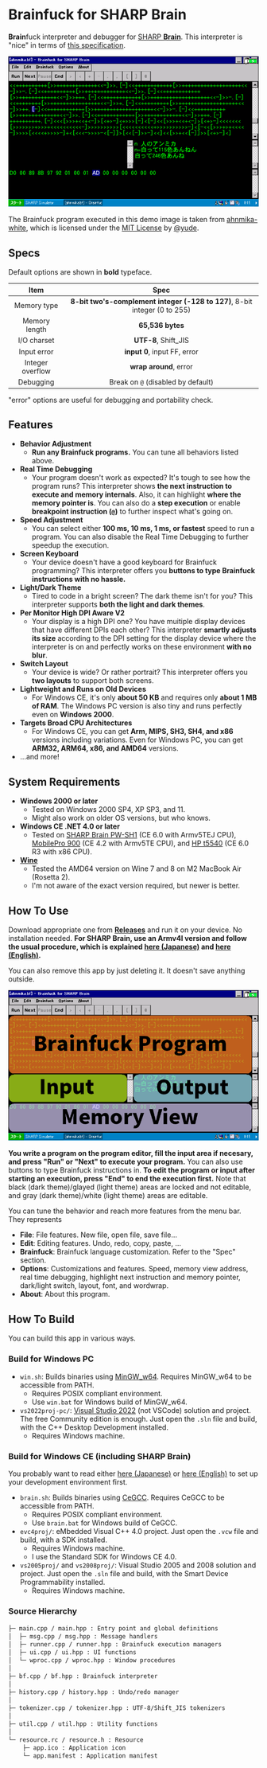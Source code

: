 # Brainfuck for SHARP Brain

**Brain**fuck interpreter and debugger for [SHARP **Brain**](https://jp.sharp/edictionary/). This interpreter is "nice" in terms of [this specification](http://www.muppetlabs.com/~breadbox/bf/standards.html).

![](running.png)

The Brainfuck program executed in this demo image is taken from [ahnmika-white](https://github.com/yude/ahnmika-white/blob/main/main.bf), which is licensed under the [MIT License](https://github.com/yude/ahnmika-white/blob/main/LICENSE) by [@yude](https://github.com/yude).

## Specs

Default options are shown in **bold** typeface.

|       Item       |                                    Spec                                    |
| :--------------: | :------------------------------------------------------------------------: |
|   Memory type    | **8-bit two's-complement integer (-128 to 127)**, 8-bit integer (0 to 255) |
|  Memory length   |                              **65,536 bytes**                              |
|   I/O charset    |                            **UTF-8**, Shift_JIS                            |
|   Input error    |                        **input 0**, input FF, error                        |
| Integer overflow |                           **wrap around**, error                           |
|    Debugging     |                     Break on `@` (disabled by default)                     |

"error" options are useful for debugging and portability check.

## Features

- **Behavior Adjustment**
  - **Run any Brainfuck programs.** You can tune all behaviors listed above.
- **Real Time Debugging**
  - Your program doesn't work as expected? It's tough to see how the program runs? This interpreter shows **the next instruction to execute and memory internals**. Also, it can highlight **where the memory pointer is**. You can also do a **step execution** or enable **breakpoint instruction (`@`)** to further inspect what's going on.
- **Speed Adjustment**
  - You can select either **100 ms, 10 ms, 1 ms, or fastest** speed to run a program. You can also disable the Real Time Debugging to further speedup the execution.
- **Screen Keyboard**
  - Your device doesn't have a good keyboard for Brainfuck programming? This interpreter offers you **buttons to type Brainfuck instructions with no hassle.**
- **Light/Dark Theme**
  - Tired to code in a bright screen? The dark theme isn't for you? This interpreter supports **both the light and dark themes**.
- **Per Monitor High DPI Aware V2**
  - Your display is a high DPI one? You have muitiple display devices that have different DPIs each other? This interpreter **smartly adjusts its size** according to the DPI setting for the display device where the interpreter is on and perfectly works on these environment **with no blur**.
- **Switch Layout**
  - Your device is wide? Or rather portrait? This interpreter offers you **two layouts** to support both screens.
- **Lightweight and Runs on Old Devices**
  - For Windows CE, it's only **about 50 KB** and requires only **about 1 MB of RAM**. The Windows PC version is also tiny and runs perfectly even on **Windows 2000**.
- **Targets Broad CPU Architectures**
  - For Windows CE, you can get **Arm, MIPS, SH3, SH4, and x86** versions including variations. Even for Windows PC, you can get **ARM32, ARM64, x86, and AMD64** versions.
- ...and more!

## System Requirements

- **Windows 2000 or later**
  - Tested on Windows 2000 SP4, XP SP3, and 11.
  - Might also work on older OS versions, but who knows.
- **Windows CE .NET 4.0 or later**
  - Tested on [SHARP Brain PW-SH1](https://jp.sharp/support/dictionary/product/pw-sh1.html) (CE 6.0 with Armv5TEJ CPU), [MobilePro 900](https://www.hpcfactor.com/hardware/devices/134/NEC/MobilePro_900) (CE 4.2 with Armv5TE CPU), and [HP t5540](https://www.hpcfactor.com/hardware/devices/254/Hewlett_Packard/t5540) (CE 6.0 R3 with x86 CPU).
- **[Wine](https://www.winehq.org/)**
  - Tested the AMD64 version on Wine 7 and 8 on M2 MacBook Air (Rosetta 2).
  - I'm not aware of the exact version required, but newer is better.

## How To Use

Download appropriate one from **[Releases](https://github.com/watamario15/brainfuck-sharp-brain/releases)** and run it on your device. No installation needed. **For SHARP Brain, use an Armv4I version and follow the usual procedure, which is explained [here (Japanese)](https://brain.fandom.com/ja/wiki/%E3%82%A2%E3%83%97%E3%83%AA%E3%81%AE%E8%B5%B7%E5%8B%95%E6%96%B9%E6%B3%95) and [here (English)](https://www.hpcfactor.com/reviews/editorial/ceopener-sharp-brain/).**

You can also remove this app by just deleting it. It doesn't save anything outside.

![](desc.png)

**You write a program on the program editor, fill the input area if necesary, and press "Run" or "Next" to execute your program.** You can also use buttons to type Brainfuck instructions in. **To edit the program or input after starting an execution, press "End" to end the execution first.** Note that black (dark theme)/glayed (light theme) areas are locked and not editable, and gray (dark theme)/white (light theme) areas are editable.

You can tune the behavior and reach more features from the menu bar. They represents

- **File**: File features. New file, open file, save file...
- **Edit**: Editing features. Undo, redo, copy, paste, ...
- **Brainfuck**: Brainfuck language customization. Refer to the "Spec" section.
- **Options**: Customizations and features. Speed, memory view address, real time debugging, highlight next instruction and memory pointer, dark/light switch, layout, font, and wordwrap.
- **About**: About this program.

## How To Build

You can build this app in various ways.

### Build for Windows PC

- `win.sh`: Builds binaries using [MinGW_w64](https://www.mingw-w64.org/). Requires MinGW_w64 to be accessible from PATH.
  - Requires POSIX compliant environment.
  - Use `win.bat` for Windows build of MinGW_w64.
- `vs2022proj-pc/`: [Visual Studio 2022](https://visualstudio.microsoft.com/vs/) (not VSCode) solution and project. The free Community edition is enough. Just open the `.sln` file and build, with the C++ Desktop Development installed.
  - Requires Windows machine.

### Build for Windows CE (including SHARP Brain)

You probably want to read either [here (Japanese)](https://brain.fandom.com/ja/wiki/%E9%96%8B%E7%99%BA%E7%92%B0%E5%A2%83%E3%83%BBSDK) or [here (English)](https://www.hpcfactor.com/developer/) to set up your development environment first.

- `brain.sh`: Builds binaries using [CeGCC](https://max.kellermann.name/projects/cegcc/). Requires CeGCC to be accessible from PATH.
  - Requires POSIX compliant environment.
  - Use `brain.bat` for Windows build of CeGCC.
- `evc4proj/`: eMbedded Visual C++ 4.0 project. Just open the `.vcw` file and build, with a SDK installed.
  - Requires Windows machine.
  - I use the Standard SDK for Windows CE 4.0.
- `vs2005proj/` and `vs2008proj/`: Visual Studio 2005 and 2008 solution and project. Just open the `.sln` file and build, with the Smart Device Programmability installed.
  - Requires Windows machine.

### Source Hierarchy

```
├─ main.cpp / main.hpp : Entry point and global definitions
│  ├─ msg.cpp / msg.hpp : Message handlers
│  ├─ runner.cpp / runner.hpp : Brainfuck execution managers
│  ├─ ui.cpp / ui.hpp : UI functions
│  └─ wproc.cpp / wproc.hpp : Window procedures
│
├─ bf.cpp / bf.hpp : Brainfuck interpreter
│
├─ history.cpp / history.hpp : Undo/redo manager
│
├─ tokenizer.cpp / tokenizer.hpp : UTF-8/Shift_JIS tokenizers
│
├─ util.cpp / util.hpp : Utility functions
│
└─ resource.rc / resource.h : Resource
    ├─ app.ico : Application icon
    └─ app.manifest : Application manifest
```
